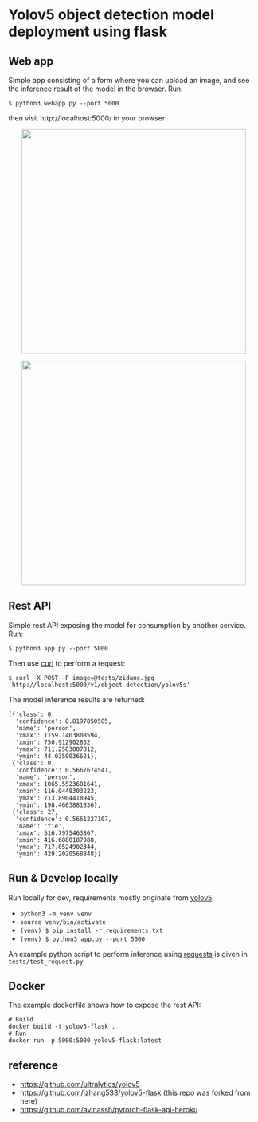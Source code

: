 # Yolov5 object detection model deployment using flask

## Web app

Simple app consisting of a form where you can upload an image, and see the inference result of the model in the browser. Run:

`$ python3 webapp.py --port 5000`

then visit http://localhost:5000/ in your browser:

<p align="center">
<img src="https://github.com/robmarkcole/yolov5-flask/blob/master/docs/app_form.jpg" width="450">
</p>

<p align="center">
<img src="https://github.com/robmarkcole/yolov5-flask/blob/master/docs/app_result.jpg" width="450">
</p>

## Rest API

Simple rest API exposing the model for consumption by another service. Run:

`$ python3 app.py --port 5000`

Then use [curl](https://curl.se/) to perform a request:

`$ curl -X POST -F image=@tests/zidane.jpg 'http://localhost:5000/v1/object-detection/yolov5s'`

The model inference results are returned:

```
[{'class': 0,
  'confidence': 0.8197850585,
  'name': 'person',
  'xmax': 1159.1403808594,
  'xmin': 750.912902832,
  'ymax': 711.2583007812,
  'ymin': 44.0350036621},
 {'class': 0,
  'confidence': 0.5667674541,
  'name': 'person',
  'xmax': 1065.5523681641,
  'xmin': 116.0448303223,
  'ymax': 713.8904418945,
  'ymin': 198.4603881836},
 {'class': 27,
  'confidence': 0.5661227107,
  'name': 'tie',
  'xmax': 516.7975463867,
  'xmin': 416.6880187988,
  'ymax': 717.0524902344,
  'ymin': 429.2020568848}]
```

## Run & Develop locally

Run locally for dev, requirements mostly originate from [yolov5](https://github.com/ultralytics/yolov5/blob/master/requirements.txt):

- `python3 -m venv venv`
- `source venv/bin/activate`
- `(venv) $ pip install -r requirements.txt`
- `(venv) $ python3 app.py --port 5000`

An example python script to perform inference using [requests](https://docs.python-requests.org/en/master/) is given in `tests/test_request.py`

## Docker

The example dockerfile shows how to expose the rest API:

```
# Build
docker build -t yolov5-flask .
# Run
docker run -p 5000:5000 yolov5-flask:latest
```

## reference

- https://github.com/ultralytics/yolov5
- https://github.com/jzhang533/yolov5-flask (this repo was forked from here)
- https://github.com/avinassh/pytorch-flask-api-heroku
